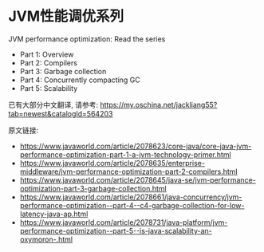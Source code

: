 # JVM性能调优系列


JVM performance optimization: Read the series

- Part 1: Overview
- Part 2: Compilers
- Part 3: Garbage collection
- Part 4: Concurrently compacting GC
- Part 5: Scalability



已有大部分中文翻译, 请参考: <https://my.oschina.net/jackliang55?tab=newest&catalogId=564203>








原文链接:

- <https://www.javaworld.com/article/2078623/core-java/core-java-jvm-performance-optimization-part-1-a-jvm-technology-primer.html>
- <https://www.javaworld.com/article/2078635/enterprise-middleware/jvm-performance-optimization-part-2-compilers.html>
- <https://www.javaworld.com/article/2078645/java-se/jvm-performance-optimization-part-3-garbage-collection.html>
- <https://www.javaworld.com/article/2078661/java-concurrency/jvm-performance-optimization--part-4--c4-garbage-collection-for-low-latency-java-ap.html>
- <https://www.javaworld.com/article/2078731/java-platform/jvm-performance-optimization--part-5--is-java-scalability-an-oxymoron-.html>

